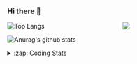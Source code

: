 ### Hi there 👋

<!--
**tao8687/tao8687** is a ✨ _special_ ✨ repository because its `README.md` (this file) appears on your GitHub profile.

Here are some ideas to get you started:

- 🔭 I’m currently working on ...
- 🌱 I’m currently learning ...
- 👯 I’m looking to collaborate on ...
- 🤔 I’m looking for help with ...
- 💬 Ask me about ...
- 📫 How to reach me: ...
- 😄 Pronouns: ...
- ⚡ Fun fact: ...
-->

<img align='right' src="https://media.giphy.com/media/M9gbBd9nbDrOTu1Mqx/giphy.gif" width="240">

  
![Top Langs](https://github-readme-stats.vercel.app/api/top-langs/?username=tao8687&layout=compact&title_color=23238E&text_color=A67D3D)

![Anurag's github stats](https://github-readme-stats.vercel.app/api?username=tao8687&show_icons=true&&text_color=A67D3D&title_color=23238E&show_icons=false&count_private=true&hide=stars)

<details>
  <summary>:zap: Coding Stats</summary>
  <br>
    
<!--START_SECTION:waka-->
![Code Time](http://img.shields.io/badge/Code%20Time-984%20hrs%2042%20mins-blue)

![Profile Views](http://img.shields.io/badge/Profile%20Views-0-blue)

**🐱 My GitHub Data** 

> 📦 1.5 MB Used in GitHub's Storage 
 > 
> 🏆 78 Contributions in the Year 2023
 > 
> 🚫 Not Opted to Hire
 > 
> 📜 49 Public Repositories 
 > 
> 🔑 23 Private Repositories 
 > 
**I'm an Early 🐤** 

```text
🌞 Morning                947 commits         █████████████████████░░░░   82.20 % 
🌆 Daytime                84 commits          ██░░░░░░░░░░░░░░░░░░░░░░░   07.29 % 
🌃 Evening                117 commits         ███░░░░░░░░░░░░░░░░░░░░░░   10.16 % 
🌙 Night                  4 commits           ░░░░░░░░░░░░░░░░░░░░░░░░░   00.35 % 
```
📅 **I'm Most Productive on Wednesday** 

```text
Monday                   166 commits         ████░░░░░░░░░░░░░░░░░░░░░   14.41 % 
Tuesday                  153 commits         ███░░░░░░░░░░░░░░░░░░░░░░   13.28 % 
Wednesday                219 commits         █████░░░░░░░░░░░░░░░░░░░░   19.01 % 
Thursday                 144 commits         ███░░░░░░░░░░░░░░░░░░░░░░   12.50 % 
Friday                   162 commits         ████░░░░░░░░░░░░░░░░░░░░░   14.06 % 
Saturday                 159 commits         ███░░░░░░░░░░░░░░░░░░░░░░   13.80 % 
Sunday                   149 commits         ███░░░░░░░░░░░░░░░░░░░░░░   12.93 % 
```


📊 **This Week I Spent My Time On** 

```text
🕑︎ Time Zone: Asia/Shanghai

💬 Programming Languages: 
C                        18 hrs 5 mins       ██████████░░░░░░░░░░░░░░░   41.43 % 
Python                   8 hrs 59 mins       █████░░░░░░░░░░░░░░░░░░░░   20.60 % 
C++                      5 hrs 19 mins       ███░░░░░░░░░░░░░░░░░░░░░░   12.21 % 
Bash                     3 hrs 33 mins       ██░░░░░░░░░░░░░░░░░░░░░░░   08.15 % 
Other                    3 hrs 23 mins       ██░░░░░░░░░░░░░░░░░░░░░░░   07.76 % 

🔥 Editors: 
VS Code                  43 hrs 40 mins      █████████████████████████   100.00 % 

🐱‍💻 Projects: 
vc0768                   39 hrs 31 mins      ███████████████████████░░   90.49 % 
vc0768-beta              2 hrs 9 mins        █░░░░░░░░░░░░░░░░░░░░░░░░   04.92 % 
sylixOS                  35 mins             ░░░░░░░░░░░░░░░░░░░░░░░░░   01.37 % 
VC0768_platform_rtthread 35 mins             ░░░░░░░░░░░░░░░░░░░░░░░░░   01.35 % 
TS0845_5.0               14 mins             ░░░░░░░░░░░░░░░░░░░░░░░░░   00.57 % 

💻 Operating System: 
Linux                    43 hrs 40 mins      █████████████████████████   100.00 % 
```

**I Mostly Code in Python** 

```text
Python                   9 repos             ████████░░░░░░░░░░░░░░░░░   30.00 % 
C++                      8 repos             ███████░░░░░░░░░░░░░░░░░░   26.67 % 
JavaScript               2 repos             ██░░░░░░░░░░░░░░░░░░░░░░░   06.67 % 
Batchfile                1 repo              █░░░░░░░░░░░░░░░░░░░░░░░░   03.33 % 
HTML                     1 repo              █░░░░░░░░░░░░░░░░░░░░░░░░   03.33 % 
```



**Timeline**

![Lines of Code chart](https://raw.githubusercontent.com/tao8687/tao8687/master/assets/bar_graph.png)


 Last Updated on 18/03/2023 01:25:39 UTC
<!--END_SECTION:waka-->
</details>
